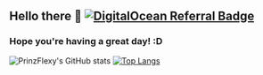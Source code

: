 ## Hello there 👋 [![DigitalOcean Referral Badge](https://web-platforms.sfo2.digitaloceanspaces.com/WWW/Badge%203.svg)](https://www.digitalocean.com/?refcode=195bf9da2be9&utm_campaign=Referral_Invite&utm_medium=Referral_Program&utm_source=badge)
### Hope you're having a great day! :D
<!--![Spotify](https://github.com/github/docs/actions/workflows/main.yml/badge.svg)-->
![PrinzFlexy's GitHub stats](https://github-readme-stats.vercel.app/api?username=prinzflexy&count_private=true)
[![Top Langs](https://github-readme-stats.vercel.app/api/top-langs/?username=prinzflexy&layout=compact&count_private=true)](https://github.com/anuraghazra/github-readme-stats)
<!--
**PrinzFlexy/PrinzFlexy** is a ✨ _special_ ✨ repository because its `README.md` (this file) appears on your GitHub profile.

Here are some ideas to get you started:

- 🔭 I’m currently working on ...
- 🌱 I’m currently learning ...
- 👯 I’m looking to collaborate on ...
- 🤔 I’m looking for help with ...
- 💬 Ask me about ...
- 📫 How to reach me: ...
- 😄 Pronouns: ...
- ⚡ Fun fact: ...
-->
